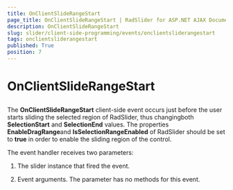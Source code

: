 ```yaml
---
title: OnClientSlideRangeStart
page_title: OnClientSlideRangeStart | RadSlider for ASP.NET AJAX Documentation
description: OnClientSlideRangeStart
slug: slider/client-side-programming/events/onclientsliderangestart
tags: onclientsliderangestart
published: True
position: 7
---
```


# OnClientSlideRangeStart



## 

The **OnClientSlideRangeStart** client-side event occurs just before the user starts sliding the selected region of RadSlider, thus changingboth **SelectionStart** and **SelectionEnd** values. The properties **EnableDragRange**and **IsSelectionRangeEnabled** of RadSlider should be set to **true** in order to enable the sliding region of the control.

The event handler receives two parameters:

1. The slider instance that fired the event.

1. Event arguments. The parameter has no methods for this event.
